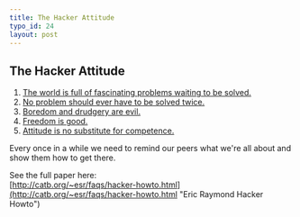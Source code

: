 ```yaml
--- 
title: The Hacker Attitude
typo_id: 24
layout: post
---
```


The Hacker Attitude
--------------
1. [The world is full of fascinating problems waiting to be solved.](http://catb.org/~esr/faqs/hacker-howto.html#believe1 "The world is full of fascinating problems waiting to be solved.")
2. [No problem should ever have to be solved twice.](http://catb.org/~esr/faqs/hacker-howto.html#believe2 "No problem should ever have to be solved twice.")
3. [Boredom and drudgery are evil.](http://catb.org/~esr/faqs/hacker-howto.html#believe3 "Boredom and drudgery are evil.")
4. [Freedom is good.](http://catb.org/~esr/faqs/hacker-howto.html#believe4 "Freedom is good.")
5. [Attitude is no substitute for competence.](http://catb.org/~esr/faqs/hacker-howto.html#believe5 "Attitude is no substitute for competence.")

Every once in a while we need to remind our peers what we're all about and show them how to get there.

See the full paper here:  
[http://catb.org/~esr/faqs/hacker-howto.html](http://catb.org/~esr/faqs/hacker-howto.html "Eric Raymond Hacker Howto")